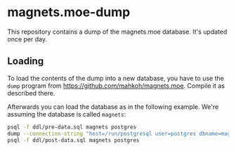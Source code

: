 # magnets.moe-dump

This repository contains a dump of the magnets.moe database. It's updated once per day.

## Loading

To load the contents of the dump into a new database, you have to use the `dump` program from https://github.com/mahkoh/magnets.moe. Compile it as described there.

Afterwards you can load the database as in the following example. We're assuming the database is called `magnets`:

```bash
psql -f ddl/pre-data.sql magnets postgres
dump --connection-string "host=/run/postgresql user=postgres dbname=magnets" load
psql -f ddl/post-data.sql magnets postgres
```
